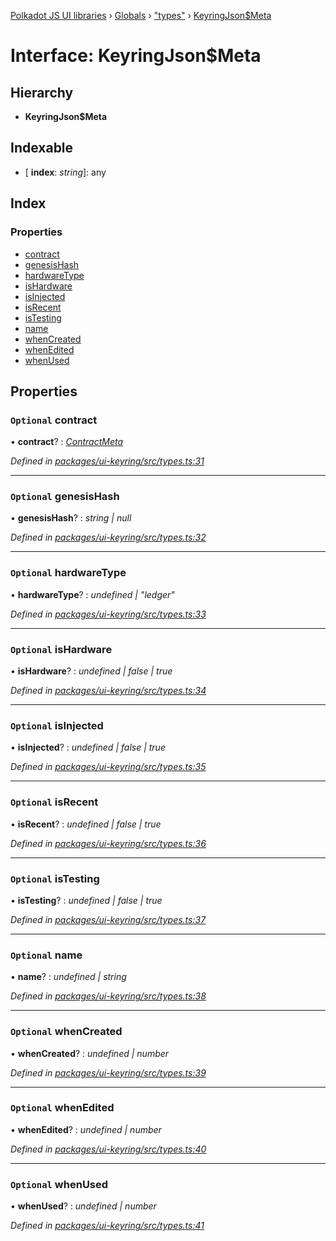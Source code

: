 [Polkadot JS UI libraries](../README.md) › [Globals](../globals.md) › ["types"](../modules/_types_.md) › [KeyringJson$Meta](_types_.keyringjson_meta.md)

# Interface: KeyringJson$Meta

## Hierarchy

* **KeyringJson$Meta**

## Indexable

* \[ **index**: *string*\]: any

## Index

### Properties

* [contract](_types_.keyringjson_meta.md#optional-contract)
* [genesisHash](_types_.keyringjson_meta.md#optional-genesishash)
* [hardwareType](_types_.keyringjson_meta.md#optional-hardwaretype)
* [isHardware](_types_.keyringjson_meta.md#optional-ishardware)
* [isInjected](_types_.keyringjson_meta.md#optional-isinjected)
* [isRecent](_types_.keyringjson_meta.md#optional-isrecent)
* [isTesting](_types_.keyringjson_meta.md#optional-istesting)
* [name](_types_.keyringjson_meta.md#optional-name)
* [whenCreated](_types_.keyringjson_meta.md#optional-whencreated)
* [whenEdited](_types_.keyringjson_meta.md#optional-whenedited)
* [whenUsed](_types_.keyringjson_meta.md#optional-whenused)

## Properties

### `Optional` contract

• **contract**? : *[ContractMeta](_types_.contractmeta.md)*

*Defined in [packages/ui-keyring/src/types.ts:31](https://github.com/polkadot-js/ui/blob/24694e13/packages/ui-keyring/src/types.ts#L31)*

___

### `Optional` genesisHash

• **genesisHash**? : *string | null*

*Defined in [packages/ui-keyring/src/types.ts:32](https://github.com/polkadot-js/ui/blob/24694e13/packages/ui-keyring/src/types.ts#L32)*

___

### `Optional` hardwareType

• **hardwareType**? : *undefined | "ledger"*

*Defined in [packages/ui-keyring/src/types.ts:33](https://github.com/polkadot-js/ui/blob/24694e13/packages/ui-keyring/src/types.ts#L33)*

___

### `Optional` isHardware

• **isHardware**? : *undefined | false | true*

*Defined in [packages/ui-keyring/src/types.ts:34](https://github.com/polkadot-js/ui/blob/24694e13/packages/ui-keyring/src/types.ts#L34)*

___

### `Optional` isInjected

• **isInjected**? : *undefined | false | true*

*Defined in [packages/ui-keyring/src/types.ts:35](https://github.com/polkadot-js/ui/blob/24694e13/packages/ui-keyring/src/types.ts#L35)*

___

### `Optional` isRecent

• **isRecent**? : *undefined | false | true*

*Defined in [packages/ui-keyring/src/types.ts:36](https://github.com/polkadot-js/ui/blob/24694e13/packages/ui-keyring/src/types.ts#L36)*

___

### `Optional` isTesting

• **isTesting**? : *undefined | false | true*

*Defined in [packages/ui-keyring/src/types.ts:37](https://github.com/polkadot-js/ui/blob/24694e13/packages/ui-keyring/src/types.ts#L37)*

___

### `Optional` name

• **name**? : *undefined | string*

*Defined in [packages/ui-keyring/src/types.ts:38](https://github.com/polkadot-js/ui/blob/24694e13/packages/ui-keyring/src/types.ts#L38)*

___

### `Optional` whenCreated

• **whenCreated**? : *undefined | number*

*Defined in [packages/ui-keyring/src/types.ts:39](https://github.com/polkadot-js/ui/blob/24694e13/packages/ui-keyring/src/types.ts#L39)*

___

### `Optional` whenEdited

• **whenEdited**? : *undefined | number*

*Defined in [packages/ui-keyring/src/types.ts:40](https://github.com/polkadot-js/ui/blob/24694e13/packages/ui-keyring/src/types.ts#L40)*

___

### `Optional` whenUsed

• **whenUsed**? : *undefined | number*

*Defined in [packages/ui-keyring/src/types.ts:41](https://github.com/polkadot-js/ui/blob/24694e13/packages/ui-keyring/src/types.ts#L41)*
